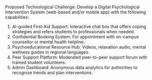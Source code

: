 Proposed Technological Challenge:
Develop a Digital Psychological Intervention System (web-based and/or mobile app) with the following capabilities:
1. AI-guided First-Aid Support: Interactive chat box that offers coping strategies and refers students to professionals when needed.
2. Confidential Booking System: For appointment with on-campus counsellor or mental health helpline.
3. Psychoeducational Resource Hub: Videos, relaxation audio, mental wellness guides in regional languages.
4. Peer Support Platform: Moderated peer-to-peer support forum with trained student volunteers.
5. Admin Dashboard: Anonymous data analytics for authorities to recognize trends and plan interventions.
